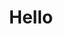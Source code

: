 ---
widget: 'github.Akash-HelloWorld3.skillstests'

# This file represents a page section.
headless: true

# Order that this section appears on the page.
weight: 1

title: Hello

---
